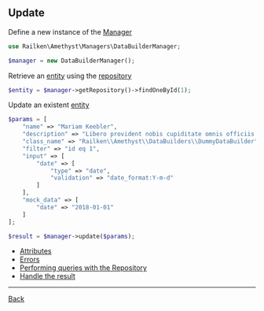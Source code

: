 ## Update 


Define a new instance of the [Manager](manager.md)

```php
use Railken\Amethyst\Managers\DataBuilderManager;

$manager = new DataBuilderManager();
```

Retrieve an [entity](model.md) using the [repository](repository.md)


```php
$entity = $manager->getRepository()->findOneById(1);
```

Update an existent [entity](model.md)

```php
$params = [
    "name" => "Mariam Keebler",
    "description" => "Libero provident nobis cupiditate omnis officiis sequi. Non similique sed eaque rerum.",
    "class_name" => "Railken\\Amethyst\\DataBuilders\\DummyDataBuilder",
    "filter" => "id eq 1",
    "input" => [
        "date" => [
            "type" => "date",
            "validation" => "date_format:Y-m-d"
        ]
    ],
    "mock_data" => [
        "date" => "2018-01-01"
    ]
];

$result = $manager->update($params);
```

* [Attributes](attributes.md)
* [Errors](errors.md)
* [Performing queries with the Repository](repository.md)
* [Handle the result](result.md)

---
[Back](index.md)